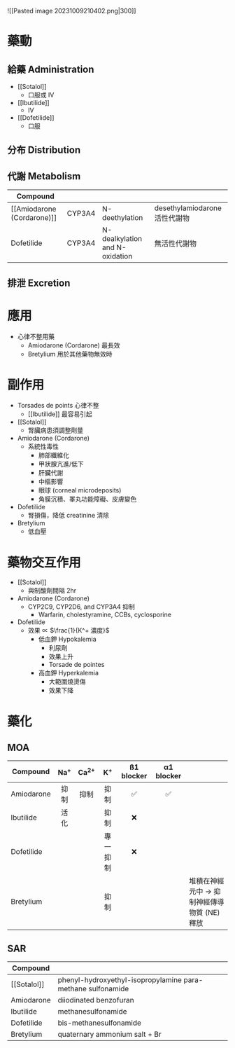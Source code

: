 ![[Pasted image 20231009210402.png|300]]
# 藥動
## 給藥 Administration
- [[Sotalol]] 
	- 口服或 IV
- [[Ibutilide]] 
	- IV
- [[Dofetilide]] 
	- 口服
## 分布 Distribution
## 代謝 Metabolism
| Compound                   |        |                                |                               |
| -------------------------- | ------ | ------------------------------ | ----------------------------- |
| [[Amiodarone (Cordarone)]] | CYP3A4 | N-deethylation                 | desethylamiodarone 活性代謝物 |
| Dofetilide                 | CYP3A4 | N-dealkylation and N-oxidation | 無活性代謝物                              |
## 排泄 Excretion
# 應用
- 心律不整用藥
	- Amiodarone (Cordarone) 最長效
	- Bretylium 用於其他藥物無效時
# 副作用
- Torsades de points 心律不整
	- [[Ibutilide]] 最容易引起
- [[Sotalol]] 
	- 腎臟病患須調整劑量
- Amiodarone (Cordarone)
	- 系統性毒性
		- 肺部纖維化
		- 甲狀腺亢進/低下
		- 肝臟代謝
		- 中樞影響
		- 眼球 (corneal microdeposits)
		- 角膜沉積、睪丸功能障礙、皮膚變色
- Dofetilide
	- 腎損傷，降低 creatinine 清除
- Bretylium
	- 低血壓
# 藥物交互作用
- [[Sotalol]] 
	- 與制酸劑間隔 2hr
- Amiodarone (Cordarone)
	- CYP2C9, CYP2D6, and CYP3A4 抑制
		- Warfarin, cholestyramine, CCBs, cyclosporine
- Dofetilide
	- 效果 $\propto$ $\frac{1}{K^+ 濃度}$
		- 低血鉀 Hypokalemia
			- 利尿劑
			- 效果上升
			- Torsade de pointes
		- 高血鉀 Hyperkalemia
			- 大範圍燒燙傷
			- 效果下降
# 藥化
## MOA
| Compound   | Na<sup>+</sup> | Ca<sup>2+</sup> | K<sup>+</sup> | ß1 blocker | α1 blocker |                                                         |
| ---------- |:--------------:|:---------------:|:-------------:|:----------:|:----------:| ------------------------------------------------------- |
| Amiodarone |      抑制      |      抑制       |     抑制      |     ✅     |     ✅     |                                                         |
| Ibutilide  |      活化      |                 |     抑制      |     ❌     |            |                                                         |
| Dofetilide |                |                 |   專一抑制    |     ❌     |            |                                                         |
| Bretylium  |                |                 |     抑制      |            |            | 堆積在神經元中 $\rightarrow$ 抑制神經傳導物質 (NE) 釋放 |


## SAR
| Compound    |                                                             |
| ----------- | ----------------------------------------------------------- |
| [[Sotalol]] | phenyl-hydroxyethyl-isopropylamine para-methane sulfonamide |
| Amiodarone  | diiodinated benzofuran                                      |
| Ibutilide   | methanesulfonamide                                          |
| Dofetilide  | bis-methanesulfonamide                                      |
| Bretylium   | quaternary ammonium salt + Br                                                            |

